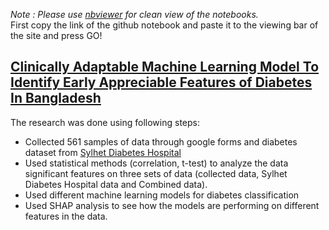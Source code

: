 *Note : Please use [nbviewer](https://nbviewer.org/) for clean view of the notebooks.* <br/>
First copy the link of the github notebook and paste it to the viewing bar of the site and press GO!

## [Clinically Adaptable Machine Learning Model To Identify Early Appreciable Features of Diabetes In Bangladesh](https://www.sciencedirect.com/science/article/pii/S2667102623000049)
The research was done using following steps: 
* Collected 561 samples of data through google forms and diabetes dataset from [Sylhet Diabetes Hospital](https://www.kaggle.com/datasets/ishandutta/early-stage-diabetes-risk-prediction-dataset)
* Used statistical methods (correlation, t-test) to analyze the data significant features on three sets of data (collected data, Sylhet Diabetes Hospital data and Combined data).
* Used different machine learning models for diabetes classification
* Used SHAP analysis to see how the models are performing on different features in the data.
